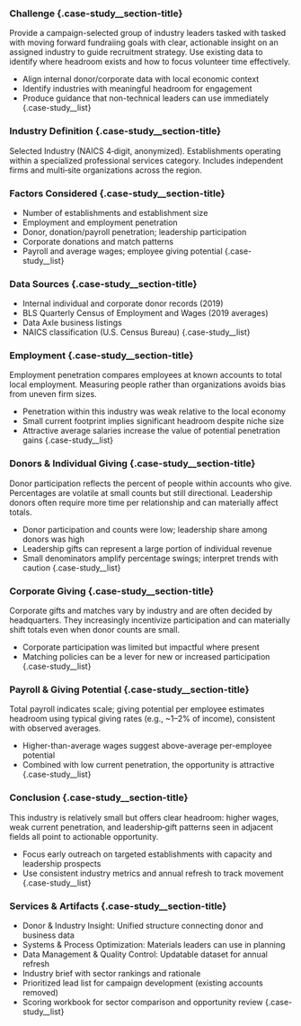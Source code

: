 ### Challenge {.case-study__section-title}

Provide a campaign-selected group of industry leaders tasked with tasked with moving forward fundraiing goals with clear, actionable insight on an assigned industry to guide recruitment strategy. Use existing data to identify where headroom exists and how to focus volunteer time effectively.

- Align internal donor/corporate data with local economic context
- Identify industries with meaningful headroom for engagement
- Produce guidance that non-technical leaders can use immediately
{.case-study__list}


### Industry Definition {.case-study__section-title}

Selected Industry (NAICS 4‑digit, anonymized). Establishments operating within a specialized professional services category. Includes independent firms and multi‑site organizations across the region.


### Factors Considered {.case-study__section-title}

- Number of establishments and establishment size
- Employment and employment penetration
- Donor, donation/payroll penetration; leadership participation
- Corporate donations and match patterns
- Payroll and average wages; employee giving potential
{.case-study__list}


### Data Sources {.case-study__section-title}

- Internal individual and corporate donor records (2019)
- BLS Quarterly Census of Employment and Wages (2019 averages)
- Data Axle business listings
- NAICS classification (U.S. Census Bureau)
{.case-study__list}


### Employment {.case-study__section-title}

Employment penetration compares employees at known accounts to total local employment. Measuring people rather than organizations avoids bias from uneven firm sizes.

- Penetration within this industry was weak relative to the local economy
- Small current footprint implies significant headroom despite niche size
- Attractive average salaries increase the value of potential penetration gains
{.case-study__list}


### Donors & Individual Giving {.case-study__section-title}

Donor participation reflects the percent of people within accounts who give. Percentages are volatile at small counts but still directional. Leadership donors often require more time per relationship and can materially affect totals.

- Donor participation and counts were low; leadership share among donors was high
- Leadership gifts can represent a large portion of individual revenue
- Small denominators amplify percentage swings; interpret trends with caution
{.case-study__list}


### Corporate Giving {.case-study__section-title}

Corporate gifts and matches vary by industry and are often decided by headquarters. They increasingly incentivize participation and can materially shift totals even when donor counts are small.

- Corporate participation was limited but impactful where present
- Matching policies can be a lever for new or increased participation
{.case-study__list}


### Payroll & Giving Potential {.case-study__section-title}

Total payroll indicates scale; giving potential per employee estimates headroom using typical giving rates (e.g., ~1–2% of income), consistent with observed averages.

- Higher-than-average wages suggest above-average per-employee potential
- Combined with low current penetration, the opportunity is attractive
{.case-study__list}


### Conclusion {.case-study__section-title}

This industry is relatively small but offers clear headroom: higher wages, weak current penetration, and leadership‑gift patterns seen in adjacent fields all point to actionable opportunity.

- Focus early outreach on targeted establishments with capacity and leadership prospects
- Use consistent industry metrics and annual refresh to track movement
{.case-study__list}


### Services & Artifacts {.case-study__section-title}

- Donor & Industry Insight: Unified structure connecting donor and business data
- Systems & Process Optimization: Materials leaders can use in planning
- Data Management & Quality Control: Updatable dataset for annual refresh
- Industry brief with sector rankings and rationale
- Prioritized lead list for campaign development (existing accounts removed)
- Scoring workbook for sector comparison and opportunity review
{.case-study__list}


 